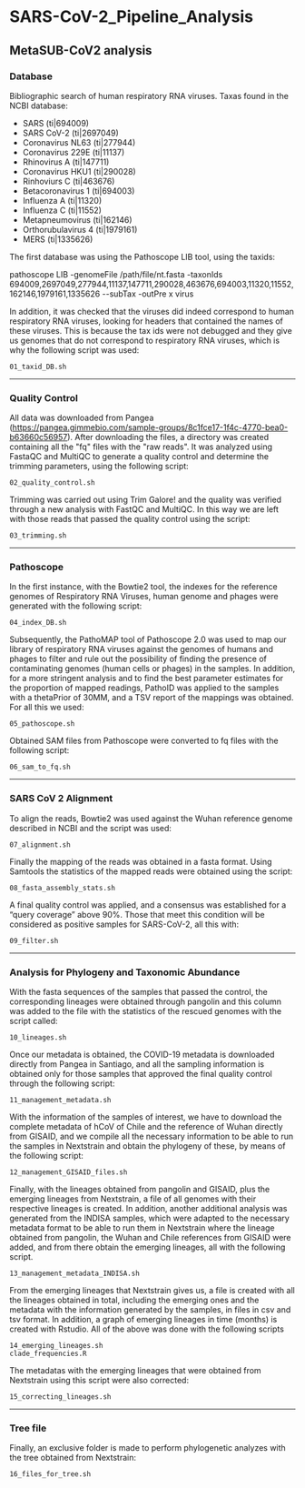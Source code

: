 # SARS-CoV-2_Pipeline_Analysis

## MetaSUB-CoV2 analysis 

### Database

Bibliographic search of human respiratory RNA viruses. Taxas found in the NCBI database:

* SARS (ti|694009)
* SARS CoV-2 (ti|2697049)
* Coronavirus NL63 (ti|277944)
* Coronavirus 229E (ti|11137)
* Rhinovirus A (ti|147711)
* Coronavirus HKU1 (ti|290028)
* Rinhoviurs C (ti|463676)
* Betacoronavirus 1 (ti|694003)	
* Influenza A (ti|11320)
* Influenza C (ti|11552)
* Metapneumovirus (ti|162146)
* Orthorubulavirus 4 (ti|1979161)
* MERS (ti|1335626)

The first database was using the Pathoscope LIB tool, using the taxids: 

pathoscope LIB -genomeFile /path/file/nt.fasta -taxonIds 694009,2697049,277944,11137,147711,290028,463676,694003,11320,11552,162146,1979161,1335626 --subTax -outPre x virus 

In addition, it was checked that the viruses did indeed correspond to human respiratory RNA viruses, looking for headers that contained the names of these viruses. This is because the tax ids were not debugged and they give us genomes that do not correspond to respiratory RNA viruses, which is why the following script was used:

```
01_taxid_DB.sh
```

----------------------------------------------------------------
### Quality Control

All data was downloaded from Pangea (https://pangea.gimmebio.com/sample-groups/8c1fce17-1f4c-4770-bea0-b63660c56957). After downloading the files, a directory was created containing all the "fq" files with the "raw reads". It was analyzed using FastaQC and MultiQC to generate a quality control and determine the trimming parameters, using the following script:
```
02_quality_control.sh
```
Trimming was carried out using Trim Galore! and the quality was verified through a new analysis with FastQC and MultiQC. In this way we are left with those reads that passed the quality control using the script:
```
03_trimming.sh
```
----------------------------------------------------------------
### Pathoscope

In the first instance, with the Bowtie2 tool, the indexes for the reference genomes of Respiratory RNA Viruses, human genome and phages were generated with the following script:
```
04_index_DB.sh
```
Subsequently, the PathoMAP tool of Pathoscope 2.0 was used to map our library of respiratory RNA viruses against the genomes of humans and phages to filter and rule out the possibility of finding the presence of contaminating genomes (human cells or phages) in the samples. In addition, for a more stringent analysis and to find the best parameter estimates for the proportion of mapped readings, PathoID was applied to the samples with a thetaPrior of 30MM, and a TSV report of the mappings was obtained. For all this we used:
```
05_pathoscope.sh
```
Obtained SAM files from Pathoscope were converted to fq files with the following script:
```
06_sam_to_fq.sh
```
----------------------------------------------------------------
### SARS CoV 2 Alignment

To align the reads, Bowtie2 was used against the Wuhan reference genome described in NCBI and the script was used:
```
07_alignment.sh
```
Finally the mapping of the reads was obtained in a fasta format. Using Samtools the statistics of the mapped reads were obtained using the script:
```
08_fasta_assembly_stats.sh
```
A final quality control was applied, and a consensus was established for a “query coverage” above 90%. Those that meet this condition will be considered as positive samples for SARS-CoV-2, all this with:
```
09_filter.sh
```
----------------------------------------------------------------
### Analysis for Phylogeny and Taxonomic Abundance

With the fasta sequences of the samples that passed the control, the corresponding lineages were obtained through pangolin and this column was added to the file with the statistics of the rescued genomes with the script called:
```
10_lineages.sh
```
Once our metadata is obtained, the COVID-19 metadata is downloaded directly from Pangea in Santiago, and all the sampling information is obtained only for those samples that approved the final quality control through the following script:
```
11_management_metadata.sh
```
With the information of the samples of interest, we have to download the complete metadata of hCoV of Chile and the reference of Wuhan directly from GISAID, and we compile all the necessary information to be able to run the samples in Nextstrain and obtain the phylogeny of these, by means of the following script:
```
12_management_GISAID_files.sh
```
Finally, with the lineages obtained from pangolin and GISAID, plus the emerging lineages from Nextstrain, a file of all genomes with their respective lineages is created. In addition, another additional analysis was generated from the INDISA samples, which were adapted to the necessary metadata format to be able to run them in Nextstrain where the lineage obtained from pangolin, the Wuhan and Chile references from GISAID were added, and from there obtain the emerging lineages, all with the following script.
```
13_management_metadata_INDISA.sh
```
From the emerging lineages that Nextstrain gives us, a file is created with all the lineages obtained in total, including the emerging ones and the metadata with the information generated by the samples, in files in csv and tsv format. In addition, a graph of emerging lineages in time (months) is created with Rstudio. All of the above was done with the following scripts
```
14_emerging_lineages.sh
clade_frequencies.R
```
The metadatas with the emerging lineages that were obtained from Nextstrain using this script were also corrected:
```
15_correcting_lineages.sh
```
----------------------------------------------------------------
### Tree file

Finally, an exclusive folder is made to perform phylogenetic analyzes with the tree obtained from Nextstrain:
```
16_files_for_tree.sh
```
